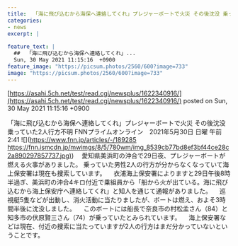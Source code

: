 ```yaml
---
title:  「海に飛び込むから海保へ連絡してくれ」プレジャーボートで火災 その後沈没 乗っていた2人行方不明  
categories:
- news
excerpt: |
  
feature_text: |
  ##  「海に飛び込むから海保へ連絡してくれ」...
  Sun, 30 May 2021 11:15:16  +0900
feature_image: "https://picsum.photos/2560/600?image=733"
image: "https://picsum.photos/2560/600?image=733"
---
```


[https://asahi.5ch.net/test/read.cgi/newsplus/1622340916/](https://asahi.5ch.net/test/read.cgi/newsplus/1622340916/)
posted on Sun, 30 May 2021 11:15:16  +0900

<!--more-->

「海に飛び込むから海保へ連絡してくれ」プレジャーボートで火災 その後沈没 乗っていた2人行方不明 FNNプライムオンライン　2021年5月30日 日曜 午前2:41 ![](https://www.fnn.jp/articles/-/189285 [https://fnn.ismcdn.jp/mwimgs/8/5/780wm/img_8539cb77bd8ef3bf44ce28c2a890297857737.jpg)](https://fnn.ismcdn.jp/mwimgs/8/5/780wm/img_8539cb77bd8ef3bf44ce28c2a890297857737.jpg)) 　愛知県美浜町の沖合で29日夜、プレジャーボートが燃える火事がありました。 乗っていた男性2人の行方が分からなくなっていて海上保安署は現在も捜索しています。 　衣浦海上保安署によりますと29日午後8時半過ぎ、美浜町の沖合4キロ付近で乗組員から「船から火が出ている。海に飛び込むから海上保安庁へ連絡してくれ」と知人を通じて通報がありました。 　巡視艇5隻などが出動し、消火活動に当たりましたが、ボートは燃え、およそ3時間半後に沈没しました。 　このボートには船長で奈良市の村松孟さん（84）と知多市の伏原賢三さん（74）が乗っていたとみられています。 　海上保安署などは現在、付近の捜索に当たっていますが2人の行方はまだ分かっていないということです。
